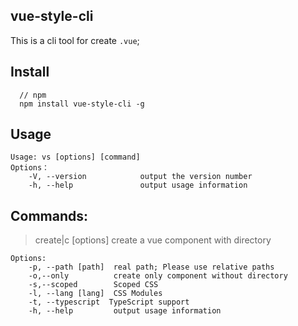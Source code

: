 ## vue-style-cli
This is a cli tool for create `.vue`;

## Install

```
  // npm
  npm install vue-style-cli -g
```

## Usage

```
Usage: vs [options] [command]
Options：
    -V, --version            output the version number
    -h, --help               output usage information
```

## Commands:
> create|c [options] <name>  create a vue component with directory

```
Options:
    -p, --path [path]  real path; Please use relative paths
    -o,--only          create only component without directory
    -s,--scoped        Scoped CSS
    -l, --lang [lang]  CSS Modules
    -t, --typescript  TypeScript support
    -h, --help         output usage information
```
